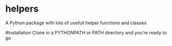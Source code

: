 # helpers
A Python package with lots of usefull helper functions and classes

#Installation
Clone in a PYTHONPATH or PATH directory and you're ready to go